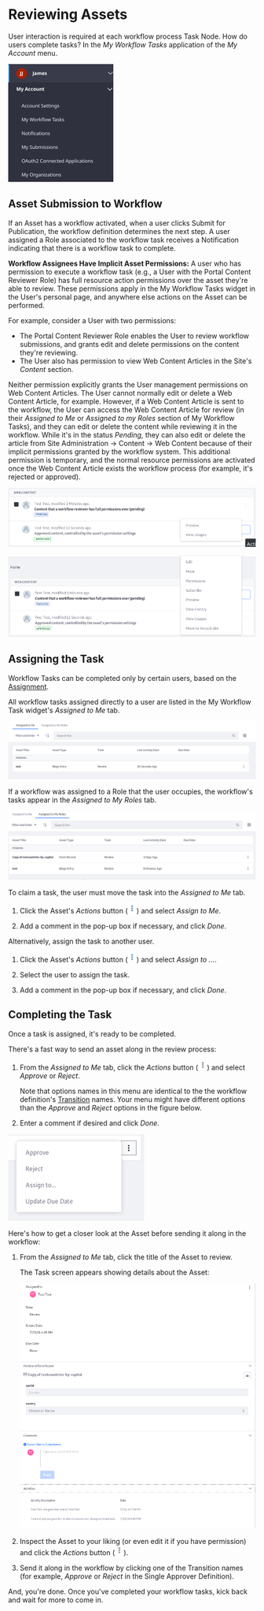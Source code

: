 # Reviewing Assets [](id=reviewing-assets)

User interaction is required at each workflow process Task Node. How do
users complete tasks? In the *My Workflow Tasks* application of the *My Account*
menu.

![Figure 1: Users manage workflow tasks from their My Workflow Tasks widget.](../../images/workflow-myworkflow-tasks-menu.png)

## Asset Submission to Workflow [](id=asset-submission-to-workflow)

If an Asset has a workflow activated, when a user clicks Submit for Publication,
the workflow definition determines the next step. A user assigned a Role
associated to the workflow task receives a Notification indicating that there is
a workflow task to complete.

**Workflow Assignees Have Implicit Asset Permissions:** A user who has
permission to execute a workflow task (e.g., a User with the Portal Content
Reviewer Role) has full resource action permissions over the asset they're able
to review. These permissions apply in the My Workflow Tasks widget in the User's
personal page, and anywhere else actions on the Asset can be performed.

For example, consider a User with two permissions:

- The Portal Content Reviewer Role enables the User to review workflow
    submissions, and grants edit and delete permissions on the content they're
    reviewing. 
- The User also has permission to view Web Content Articles in the Site's
    _Content_ section. 

Neither permission explicitly grants the User management permissions on Web
Content Articles. The User cannot normally edit or delete a Web Content Article,
for example. However, if a Web Content Article is sent to the workflow, the User
can access the Web Content Article for review (in their _Assigned to Me_ or
_Assigned to my Roles_ section of My Workflow Tasks), and they can edit or
delete the content while reviewing it in the workflow. While it's in the status
_Pending_, they can also edit or delete the article from Site Administration
&rarr; Content &rarr; Web Content because of their implicit permissions granted
by the workflow system. This additional permission is temporary, and the normal
resource permissions are activated once the Web Content Article exists the
workflow process (for example, it's rejected or approved).

![Figure 2: A User with VIEW permission on Web Content cannot manage Approved Articles.](../../images/workflow-approved-permissions.png)

![Figure 3: A User with access to Web Content in the Workflow can manage Pending Articles.](../../images/workflow-pending-permissions.png)

## Assigning the Task [](id=assigning-the-task)

Workflow Tasks can be completed only by certain users, based on the 
[Assignment](/develop/tutorials/-/knowledge_base/7-1/workflow-task-nodes#assignments).

All workflow tasks assigned directly to a user are listed in the My Workflow
Task widget's *Assigned to Me* tab.

![Figure 4: The assets assigned to a user are listed in *Assigned to Me*.](../../images/workflow-assigned-to-me.png)

If a workflow was assigned to a Role that the user occupies, the workflow's
tasks appear in the *Assigned to My Roles* tab.

![Figure 5: The Assets assigned to Roles are listed in each associated user's *Assigned to My Roles* tab.](../../images/workflow-assigned-to-my-roles.png)

To claim a task, the user must move the task into the *Assigned to Me* tab.

1.  Click the Asset's *Actions* button
    (![Actions](../../images/icon-actions.png)) and select *Assign to Me*.

2.  Add a comment in the pop-up box if necessary, and click *Done*.

Alternatively, assign the task to another user.

1.  Click the Asset's *Actions* button
    (![Actions](../../images/icon-actions.png)) and select *Assign to ...*.

2.  Select the user to assign the task.

3.  Add a comment in the pop-up box if necessary, and click *Done*.

## Completing the Task [](id=completing-the-task)

Once a task is assigned, it's ready to be completed.

There's a fast way to send an asset along in the review process:

1.  From the *Assigned to Me* tab, click the *Actions* button
    (![Actions](../../images/icon-actions.png)) and select *Approve* or
    *Reject*.

    Note that options names in this menu are identical to the the workflow 
    definition's
    [Transition](/develop/tutorials/-/knowledge_base/7-1/workflow-definition-nodes)
    names. Your menu might have different options than the *Approve* and
    *Reject* options in the figure below.

2.  Enter a comment if desired and click *Done*.

![Figure 6: Complete Tasks right from the *Assigned to Me* list.](../../images/workflow-complete-task.png)

Here's how to get a closer look at the Asset before sending it along in the
workflow:

1.  From the *Assigned to Me* tab, click the title of the Asset to review.

    The Task screen appears showing details about the Asset:

    ![Figure 7: Inspect Assets before completing the Task.](../../images/workflow-task-review.png)

2.  Inspect the Asset to your liking (or even edit it if you have permission)
    and click the *Actions* button
    (![Actions](../../images/icon-actions.png)).

3.  Send it along in the workflow by clicking one of the Transition names (for
    example, *Approve* or *Reject* in the Single Approver Definition).

And, you're done. Once you've completed your workflow tasks, kick back and wait
for more to come in.
